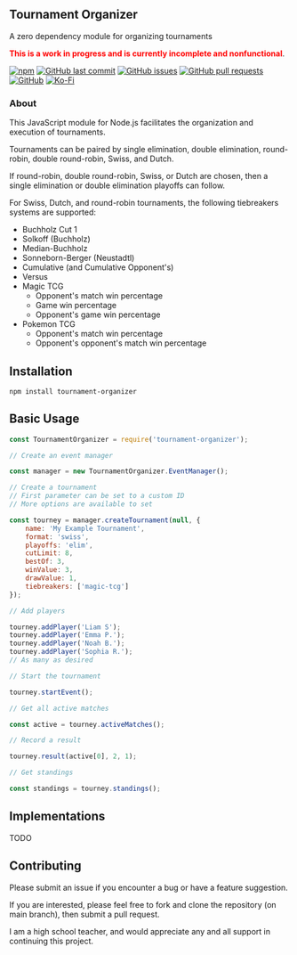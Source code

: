 ## Tournament Organizer
A zero dependency module for organizing tournaments

<span style="color:red;font-weight:bold">This is a work in progress and is currently incomplete and nonfunctional</span>.

[![npm](https://img.shields.io/npm/v/tournament-organizer?style=flat-square)](https://npmjs.org/package/tournament-organizer) [![GitHub last commit](https://img.shields.io/github/last-commit/slashinfty/tournament-organizer?style=flat-square)](https://github.com/slashinfty/tournament-organizer/commits/main) [![GitHub issues](https://img.shields.io/github/issues-raw/slashinfty/tournament-organizer?style=flat-square)](https://github.com/slashinfty/tournament-organizer/issues) [![GitHub pull requests](https://img.shields.io/github/issues-pr-raw/slashinfty/tournament-organizer?style=flat-square)](https://github.com/slashinfty/tournament-organizer/pulls) [![GitHub](https://img.shields.io/github/license/slashinfty/tournament-organizer?style=flat-square)](https://github.com/slashinfty/tournament-organizer/blob/main/LICENSE) [![Ko-Fi](https://img.shields.io/badge/Ko--Fi-Buy%20Me%20a%20Coffee-a87b00)](https://ko-fi.com/mattbraddock)

### About
This JavaScript module for Node.js facilitates the organization and execution of tournaments.

Tournaments can be paired by single elimination, double elimination, round-robin, double round-robin, Swiss, and Dutch.

If round-robin, double round-robin, Swiss, or Dutch are chosen, then a single elimination or double elimination playoffs can follow.

For Swiss, Dutch, and round-robin tournaments, the following tiebreakers systems are supported:
* Buchholz Cut 1
* Solkoff (Buchholz)
* Median-Buchholz
* Sonneborn-Berger (Neustadtl)
* Cumulative (and Cumulative Opponent's)
* Versus
* Magic TCG
    * Opponent's match win percentage
    * Game win percentage
    * Opponent's game win percentage
* Pokemon TCG
    * Opponent's match win percentage
    * Opponent's opponent's match win percentage

## Installation
```shell
npm install tournament-organizer
```

## Basic Usage
```js
const TournamentOrganizer = require('tournament-organizer');

// Create an event manager

const manager = new TournamentOrganizer.EventManager();

// Create a tournament
// First parameter can be set to a custom ID
// More options are available to set

const tourney = manager.createTournament(null, {
    name: 'My Example Tournament',
    format: 'swiss',
    playoffs: 'elim',
    cutLimit: 8,
    bestOf: 3,
    winValue: 3,
    drawValue: 1,
    tiebreakers: ['magic-tcg']
});

// Add players

tourney.addPlayer('Liam S');
tourney.addPlayer('Emma P.');
tourney.addPlayer('Noah B.');
tourney.addPlayer('Sophia R.');
// As many as desired

// Start the tournament

tourney.startEvent();

// Get all active matches

const active = tourney.activeMatches();

// Record a result

tourney.result(active[0], 2, 1);

// Get standings

const standings = tourney.standings();
```

## Implementations
TODO

## Contributing
Please submit an issue if you encounter a bug or have a feature suggestion.

If you are interested, please feel free to fork and clone the repository (on main branch), then submit a pull request.

I am a high school teacher, and would appreciate any and all support in continuing this project.
